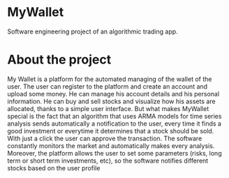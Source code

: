 # MyWallet
Software engineering project of an algorithmic trading app.
# About the project
My Wallet is a platform for the automated managing of the wallet of the user.
The user can  register to the platform and create an account and upload some money. He can manage his account details and his personal information.
He can buy and sell stocks and visualize how his assets are allocated, thanks to a simple user interface. 
But what makes MyWallet special is the fact that an algorithm that uses ARMA models for time series analysis sends automatically a notification to the user,
every time it finds a good investment or everytime it determines that a stock should be sold. With just a click the user can approve the transaction.
The software constantly monitors the market and automatically makes every analysis. Moreover, the platform allows the user to set some parameters (risks, long term or short term investments, etc), so the software notifies different stocks based on the user profile
